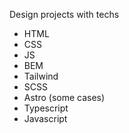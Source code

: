 Design projects with techs
* HTML
* CSS
* JS
* BEM
* Tailwind
* SCSS
* Astro (some cases)
* Typescript
* Javascript
